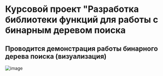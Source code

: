 # Курсовой проект "Разработка библиотеки функций для работы с бинарным деревом поиска
## Проводится демонстрация работы бинарного дерева поиска (визуализация)
![image](https://github.com/rubyqwerty/Course_Project_BynTreeSearch/assets/44926523/a9ec9719-94b6-4108-b844-bac36f5e3c09)
